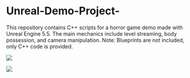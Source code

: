 # Unreal-Demo-Project-
This repository contains C++ scripts for a horror game demo made with Unreal Engine 5.5. The main mechanics include level streaming, body possession, and camera manipulation. Note: Blueprints are not included, only C++ code is provided.

![](https://media0.giphy.com/media/v1.Y2lkPTc5MGI3NjExcGh2cjU5MDUxOTB2bXNhbmxldWRoajVjamJqc3Vtbm9rNmwxNXp1dyZlcD12MV9pbnRlcm5hbF9naWZfYnlfaWQmY3Q9Zw/usZYNs6WIR0ek4q4wf/giphy.gif)

![](https://media2.giphy.com/media/v1.Y2lkPTc5MGI3NjExN2thdHFoa2ExcXpzd253ZHRjd3VlMnNmYnBwdjhmeHl1MGVjZDhjaiZlcD12MV9pbnRlcm5hbF9naWZfYnlfaWQmY3Q9Zw/P5We3QT9E2iII886z2/giphy.gif)
